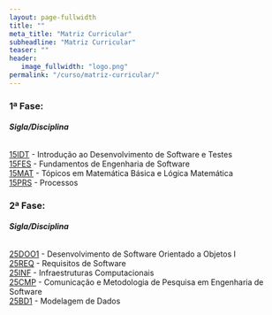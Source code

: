 ```yaml
---
layout: page-fullwidth
title: ""
meta_title: "Matriz Curricular"
subheadline: "Matriz Curricular"
teaser: ""
header:
   image_fullwidth: "logo.png"
permalink: "/curso/matriz-curricular/"
---
```


### 1ª Fase:
###### **Sigla/Disciplina**

[15IDT][15idt] - Introdução ao Desenvolvimento de Software e Testes
<br>
[15FES][15fes] - Fundamentos de Engenharia de Software
<br>
[15MAT][15mat] - Tópicos em Matemática Básica e Lógica Matemática
<br>
[15PRS][15prs] - Processos

### 2ª Fase:
###### **Sigla/Disciplina**

[25DOO1][25doo1] - Desenvolvimento de Software Orientado a Objetos I
<br>
[25REQ][25req] - Requisitos de Software
<br>
[25INF][25inf] - Infraestruturas Computacionais
<br>
[25CMP][25cmp] - Comunicação e Metodologia de Pesquisa em Engenharia de Software
<br>
[25BD1][25bd1] - Modelagem de Dados


[15idt]: {{site.url}}/curso/matriz-curricular/15idt 
[15fes]: {{site.url}}/curso/matriz-curricular/15fes
[15mat]: {{site.url}}/curso/matriz-curricular/15mat
[15prs]: {{site.url}}/curso/matriz-curricular/15prs
[25doo1]: {{site.url}}/curso/matrizcurricular/25doo1
[25req]: {{site.url}}/curso/matrizcurricular/25req
[25inf]: {{site.url}}/curso/matrizcurricular/25inf
[25cmp]: {{site.url}}/curso/matrizcurricular/25cmp
[25bd1]: {{site.url}}/curso/matrizcurricular/25bd1



